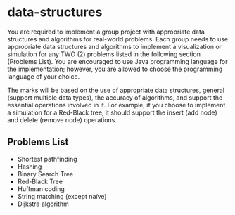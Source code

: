 # data-structures

You are required to implement a group project with appropriate data structures and algorithms for real-world problems. Each group needs to use appropriate data structures and algorithms to implement a visualization or simulation for any TWO (2) problems listed in the following section (Problems List). You are encouraged to use Java programming language for the implementation; however, you are allowed to choose the programming language of your choice.

The marks will be based on the use of appropriate data structures, general (support multiple data types), the accuracy of algorithms, and support the essential operations involved in it. For example, if you choose to implement a simulation for a Red-Black tree, it should support the insert (add node) and delete (remove node) operations.

## Problems List
- Shortest pathfinding
- Hashing
- Binary Search Tree
- Red-Black Tree
- Huffman coding
- String matching (except naïve)
- Dijkstra algorithm
